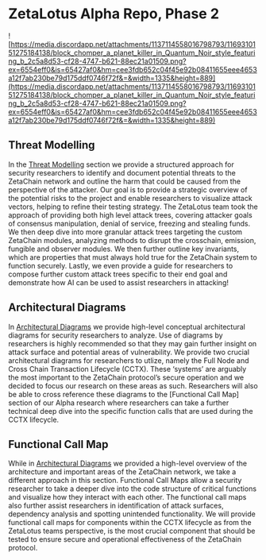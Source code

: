 # ZetaLotus Alpha Repo, Phase 2

![https://media.discordapp.net/attachments/1137114558016798793/1169310151275184138/block_chomper_a_planet_killer_in_Quantum_Noir_style_featuring_b_2c5a8d53-cf28-4747-b621-88ec21a01509.png?ex=6554eff0&is=65427af0&hm=cee3fdb652c04f45e92b08411655eee4653a12f7ab230be79d175ddf0746f72f&=&width=1335&height=889](https://media.discordapp.net/attachments/1137114558016798793/1169310151275184138/block_chomper_a_planet_killer_in_Quantum_Noir_style_featuring_b_2c5a8d53-cf28-4747-b621-88ec21a01509.png?ex=6554eff0&is=65427af0&hm=cee3fdb652c04f45e92b08411655eee4653a12f7ab230be79d175ddf0746f72f&=&width=1335&height=889)

## Threat Modelling

In the [Threat Modelling](https://github.com/BlockChomper/threats-zetachain/tree/main/BlockChomper-0xladboy-reentrant/Threat%20Modelling) section we provide a structured approach for security researchers to identify and document potential threats to the ZetaChain network and outline the harm that could be caused from the perspective of the attacker.  Our goal is to provide a strategic overview of the potential risks to the project and enable researchers to visualize attack vectors, helping to refine their testing strategy. The ZetaLotus team took the approach of providing both high level attack trees, covering attacker goals of consensus manipulation, denial of service, freezing and stealing funds. We then deep dive into more granular attack trees targeting the custom ZetaChain modules, analyzing methods to disrupt the crosschain, emission, fungible and observer modules. We then further outline key invariants, which are properties that must always hold true for the ZetaChain system to function securely. Lastly, we even provide a guide for researchers to compose further custom attack trees specific to their end goal and demonstrate how AI can be used to assist researchers in attacking!

## Architectural Diagrams

In [Architectural Diagrams](https://github.com/BlockChomper/threats-zetachain/blob/e3eaca34211995c1966556a561e590d4d8b9de75/BlockChomper-0xladboy-reentrant/Architectural%20Diagrams/Architecture%20Diagrams%2016c61c6551b84f2b8fd0e166b855dcfb.md) we provide high-level conceptual architectural diagrams for security researchers to analyze. Use of diagrams by researchers is highly recommended so that they may gain further insight on attack surface and potential areas of vulnerability. We provide two crucial architectural diagrams for researchers to utlize, namely the Full Node and Cross Chain Transaction Lifecycle (CCTX). These ‘systems’ are arguably the most important to the ZetaChain protocol’s secure operation and we decided to focus our research on these areas as such. Researchers will also be able to cross reference these diagrams to the [Functional Call Map] section of our Alpha research where researchers can take a further technical deep dive into the specific function calls that are used during the CCTX lifecycle.

## Functional Call Map

While in [Architectural Diagrams](https://github.com/BlockChomper/threats-zetachain/blob/e3eaca34211995c1966556a561e590d4d8b9de75/BlockChomper-0xladboy-reentrant/Architectural%20Diagrams/Architecture%20Diagrams%2016c61c6551b84f2b8fd0e166b855dcfb.md) we provided a high-level overview of the architecture and important areas of the ZetaChain network, we take a different approach in this section. Functional Call Maps allow a security researcher to take a deeper dive into the code structure of critical functions and visualize how they interact with each other. The functional call maps also further assist researchers in identification of attack surfaces, dependency analysis and spotting unintended functionality. We will provide functional call maps for components within the CCTX lifecycle as from the ZetaLotus teams perspective, is the most crucial component that should be tested to ensure secure and operational effectiveness of the ZetaChain protocol.
